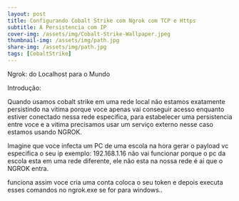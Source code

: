 ```yaml
---
layout: post
title: Configurando Cobalt Strike com Ngrok com TCP e Https
subtitle: A Persistencia com IP
cover-img: /assets/img/Cobalt-Strike-Wallpaper.jpeg
thumbnail-img: /assets/img/path.jpg
share-img: /assets/img/path.jpg
tags: [CobaltStrike]
---
```


Ngrok: do Localhost para o Mundo

Introdução:

Quando usamos cobalt strike em uma rede local não estamos exatamente persistindo na vitima porque voce apenas vai conseguir acesso enquanto estiver conectado nessa rede especifica,
para estabelecer uma persistencia entre voce e a vitima precisamos usar um serviço externo nesse caso estamos usando NGROK.

Imagine que voce infecta um PC de uma escola na hora gerar o payload vc especifica o seu ip exemplo: 192.168.1.16 não vai funcionar porque o pc da escola esta em uma rede diferente,
ele não esta na nossa rede é ai que o NGROK entra.

funciona assim voce cria uma conta coloca o seu token e depois executa esses comandos no ngrok.exe se for para windows..













